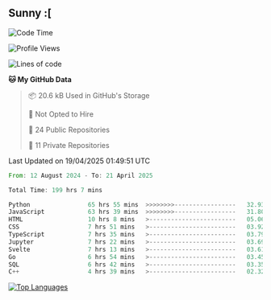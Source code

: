 ## Sunny :[

<!--START_SECTION:waka-->
![Code Time](http://img.shields.io/badge/Code%20Time-200%20hrs%2013%20mins-blue)

![Profile Views](http://img.shields.io/badge/Profile%20Views-2-blue)

![Lines of code](https://img.shields.io/badge/From%20Hello%20World%20I%27ve%20Written-277.7%20thousand%20lines%20of%20code-blue)

**🐱 My GitHub Data** 

> 📦 20.6 kB Used in GitHub's Storage 
 > 
> 🚫 Not Opted to Hire
 > 
> 📜 24 Public Repositories 
 > 
> 🔑 11 Private Repositories 
 > 

 Last Updated on 19/04/2025 01:49:51 UTC
<!--END_SECTION:waka-->

<!--START_SECTION:code-->

```rust
From: 12 August 2024 - To: 21 April 2025

Total Time: 199 hrs 7 mins

Python                65 hrs 55 mins  >>>>>>>>-----------------   32.93 %
JavaScript            63 hrs 39 mins  >>>>>>>>-----------------   31.80 %
HTML                  10 hrs 8 mins   >------------------------   05.06 %
CSS                   7 hrs 51 mins   >------------------------   03.92 %
TypeScript            7 hrs 35 mins   >------------------------   03.79 %
Jupyter               7 hrs 22 mins   >------------------------   03.69 %
Svelte                7 hrs 13 mins   >------------------------   03.61 %
Go                    6 hrs 54 mins   >------------------------   03.45 %
SQL                   6 hrs 42 mins   >------------------------   03.35 %
C++                   4 hrs 39 mins   >------------------------   02.32 %
```

<!--END_SECTION:code-->


<a href="https://github.com/Ex0TiiC24" align="left"><img src="https://github-readme-stats.vercel.app/api/top-langs/?username=Ex0TiiC24&langs_count=10&title_color=0891b2&text_color=ffffff&icon_color=0891b2&bg_color=1c1917&hide_border=true&locale=en&custom_title=Top%20%Languages" alt="Top Languages" /></a>

